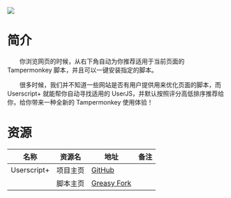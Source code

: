 ![](https://greasyfork.org/system/screenshots/screenshots/000/008/303/original/2_221-min.png?1504376676)

# 简介

　　你浏览网页的时候，从右下角自动为你推荐适用于当前页面的 Tampermonkey 脚本，并且可以一键安装指定的脚本。

　　很多时候，我们并不知道一些网站是否有用户提供用来优化页面的脚本，而 Userscript+ 就能帮你自动寻找适用的 UserJS，并默认按照评分高低排序推荐给你，给你带来一种全新的 Tampermonkey 使用体验！

# 资源

|名称|资源名|地址|备注|
|---|---|---|---|
|Userscript+|项目主页|[GitHub](https://github.com/jae-jae/Userscript-Plus)||
||脚本主页|[Greasy Fork](https://greasyfork.org/zh-CN/scripts/24508-userscript-show-site-all-userjs)||
